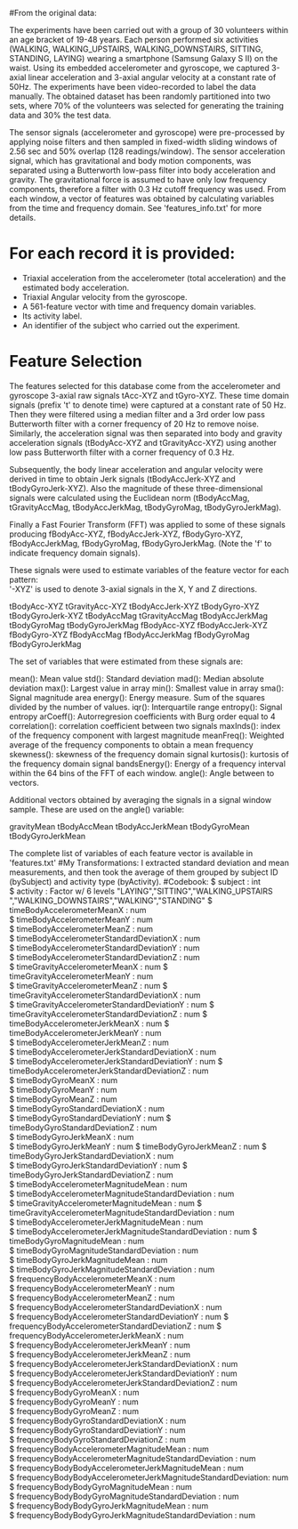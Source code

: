 #From the original data:

The experiments have been carried out with a group of 30 volunteers within an age bracket of 19-48 years. Each person performed six activities (WALKING, WALKING_UPSTAIRS, WALKING_DOWNSTAIRS, SITTING, STANDING, LAYING) wearing a smartphone (Samsung Galaxy S II) on the waist. Using its embedded accelerometer and gyroscope, we captured 3-axial linear acceleration and 3-axial angular velocity at a constant rate of 50Hz. The experiments have been video-recorded to label the data manually. The obtained dataset has been randomly partitioned into two sets, where 70% of the volunteers was selected for generating the training data and 30% the test data. 

The sensor signals (accelerometer and gyroscope) were pre-processed by applying noise filters and then sampled in fixed-width sliding windows of 2.56 sec and 50% overlap (128 readings/window). The sensor acceleration signal, which has gravitational and body motion components, was separated using a Butterworth low-pass filter into body acceleration and gravity. The gravitational force is assumed to have only low frequency components, therefore a filter with 0.3 Hz cutoff frequency was used. From each window, a vector of features was obtained by calculating variables from the time and frequency domain. See 'features_info.txt' for more details. 

For each record it is provided:
======================================

- Triaxial acceleration from the accelerometer (total acceleration) and the estimated body acceleration.
- Triaxial Angular velocity from the gyroscope. 
- A 561-feature vector with time and frequency domain variables. 
- Its activity label. 
- An identifier of the subject who carried out the experiment.

Feature Selection 
=================

The features selected for this database come from the accelerometer and gyroscope 3-axial raw signals tAcc-XYZ and tGyro-XYZ. These time domain signals (prefix 't' to denote time) were captured at a constant rate of 50 Hz. Then they were filtered using a median filter and a 3rd order low pass Butterworth filter with a corner frequency of 20 Hz to remove noise. Similarly, the acceleration signal was then separated into body and gravity acceleration signals (tBodyAcc-XYZ and tGravityAcc-XYZ) using another low pass Butterworth filter with a corner frequency of 0.3 Hz. 

Subsequently, the body linear acceleration and angular velocity were derived in time to obtain Jerk signals (tBodyAccJerk-XYZ and tBodyGyroJerk-XYZ). Also the magnitude of these three-dimensional signals were calculated using the Euclidean norm (tBodyAccMag, tGravityAccMag, tBodyAccJerkMag, tBodyGyroMag, tBodyGyroJerkMag). 

Finally a Fast Fourier Transform (FFT) was applied to some of these signals producing fBodyAcc-XYZ, fBodyAccJerk-XYZ, fBodyGyro-XYZ, fBodyAccJerkMag, fBodyGyroMag, fBodyGyroJerkMag. (Note the 'f' to indicate frequency domain signals). 

These signals were used to estimate variables of the feature vector for each pattern:  
'-XYZ' is used to denote 3-axial signals in the X, Y and Z directions.

tBodyAcc-XYZ
tGravityAcc-XYZ
tBodyAccJerk-XYZ
tBodyGyro-XYZ
tBodyGyroJerk-XYZ
tBodyAccMag
tGravityAccMag
tBodyAccJerkMag
tBodyGyroMag
tBodyGyroJerkMag
fBodyAcc-XYZ
fBodyAccJerk-XYZ
fBodyGyro-XYZ
fBodyAccMag
fBodyAccJerkMag
fBodyGyroMag
fBodyGyroJerkMag

The set of variables that were estimated from these signals are: 

mean(): Mean value
std(): Standard deviation
mad(): Median absolute deviation 
max(): Largest value in array
min(): Smallest value in array
sma(): Signal magnitude area
energy(): Energy measure. Sum of the squares divided by the number of values. 
iqr(): Interquartile range 
entropy(): Signal entropy
arCoeff(): Autorregresion coefficients with Burg order equal to 4
correlation(): correlation coefficient between two signals
maxInds(): index of the frequency component with largest magnitude
meanFreq(): Weighted average of the frequency components to obtain a mean frequency
skewness(): skewness of the frequency domain signal 
kurtosis(): kurtosis of the frequency domain signal 
bandsEnergy(): Energy of a frequency interval within the 64 bins of the FFT of each window.
angle(): Angle between to vectors.

Additional vectors obtained by averaging the signals in a signal window sample. These are used on the angle() variable:

gravityMean
tBodyAccMean
tBodyAccJerkMean
tBodyGyroMean
tBodyGyroJerkMean

The complete list of variables of each feature vector is available in 'features.txt'
#My Transformations:
I extracted standard deviation and mean measurements, and then took the average of them grouped by subject ID (bySubject) and activity type (byActivity).
#Codebook:
 $ subject                                                     : int  
 $ activity                                                    : Factor w/ 6 levels "LAYING","SITTING","WALKING_UPSTAIRS
","WALKING_DOWNSTAIRS","WALKING","STANDING"
 $ timeBodyAccelerometerMeanX                                  : num  
 $ timeBodyAccelerometerMeanY                                  : num  
 $ timeBodyAccelerometerMeanZ                                  : num  
 $ timeBodyAccelerometerStandardDeviationX                     : num  
 $ timeBodyAccelerometerStandardDeviationY                     : num  
 $ timeBodyAccelerometerStandardDeviationZ                     : num  
 $ timeGravityAccelerometerMeanX                               : num 
 $ timeGravityAccelerometerMeanY                               : num  
 $ timeGravityAccelerometerMeanZ                               : num 
 $ timeGravityAccelerometerStandardDeviationX                  : num  
 $ timeGravityAccelerometerStandardDeviationY                  : num 
 $ timeGravityAccelerometerStandardDeviationZ                  : num 
 $ timeBodyAccelerometerJerkMeanX                              : num 
 $ timeBodyAccelerometerJerkMeanY                              : num  
 $ timeBodyAccelerometerJerkMeanZ                              : num  
 $ timeBodyAccelerometerJerkStandardDeviationX                 : num  
 $ timeBodyAccelerometerJerkStandardDeviationY                 : num 
 $ timeBodyAccelerometerJerkStandardDeviationZ                 : num  
 $ timeBodyGyroMeanX                                           : num  
 $ timeBodyGyroMeanY                                           : num  
 $ timeBodyGyroMeanZ                                           : num  
 $ timeBodyGyroStandardDeviationX                              : num  
 $ timeBodyGyroStandardDeviationY                              : num 
 $ timeBodyGyroStandardDeviationZ                              : num  
 $ timeBodyGyroJerkMeanX                                       : num  
 $ timeBodyGyroJerkMeanY                                       : num 
 $ timeBodyGyroJerkMeanZ                                       : num 
 $ timeBodyGyroJerkStandardDeviationX                          : num  
 $ timeBodyGyroJerkStandardDeviationY                          : num 
 $ timeBodyGyroJerkStandardDeviationZ                          : num  
 $ timeBodyAccelerometerMagnitudeMean                          : num  
 $ timeBodyAccelerometerMagnitudeStandardDeviation             : num  
 $ timeGravityAccelerometerMagnitudeMean                       : num
 $ timeGravityAccelerometerMagnitudeStandardDeviation          : num  
 $ timeBodyAccelerometerJerkMagnitudeMean                      : num  
 $ timeBodyAccelerometerJerkMagnitudeStandardDeviation         : num 
 $ timeBodyGyroMagnitudeMean                                   : num  
 $ timeBodyGyroMagnitudeStandardDeviation                      : num  
 $ timeBodyGyroJerkMagnitudeMean                               : num  
 $ timeBodyGyroJerkMagnitudeStandardDeviation                  : num  
 $ frequencyBodyAccelerometerMeanX                             : num  
 $ frequencyBodyAccelerometerMeanY                             : num  
 $ frequencyBodyAccelerometerMeanZ                             : num  
 $ frequencyBodyAccelerometerStandardDeviationX                : num  
 $ frequencyBodyAccelerometerStandardDeviationY                : num 
 $ frequencyBodyAccelerometerStandardDeviationZ                : num 
 $ frequencyBodyAccelerometerJerkMeanX                         : num  
 $ frequencyBodyAccelerometerJerkMeanY                         : num  
 $ frequencyBodyAccelerometerJerkMeanZ                         : num  
 $ frequencyBodyAccelerometerJerkStandardDeviationX            : num  
 $ frequencyBodyAccelerometerJerkStandardDeviationY            : num  
 $ frequencyBodyAccelerometerJerkStandardDeviationZ            : num  
 $ frequencyBodyGyroMeanX                                      : num  
 $ frequencyBodyGyroMeanY                                      : num  
 $ frequencyBodyGyroMeanZ                                      : num  
 $ frequencyBodyGyroStandardDeviationX                         : num  
 $ frequencyBodyGyroStandardDeviationY                         : num  
 $ frequencyBodyGyroStandardDeviationZ                         : num  
 $ frequencyBodyAccelerometerMagnitudeMean                     : num  
 $ frequencyBodyAccelerometerMagnitudeStandardDeviation        : num  
 $ frequencyBodyBodyAccelerometerJerkMagnitudeMean             : num  
 $ frequencyBodyBodyAccelerometerJerkMagnitudeStandardDeviation: num  
 $ frequencyBodyBodyGyroMagnitudeMean                          : num  
 $ frequencyBodyBodyGyroMagnitudeStandardDeviation             : num  
 $ frequencyBodyBodyGyroJerkMagnitudeMean                      : num  
 $ frequencyBodyBodyGyroJerkMagnitudeStandardDeviation         : num  


